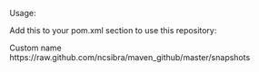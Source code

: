 Usage:

Add this to your pom.xml <repositories> section to use this repository:

<repository>
    <id>Custom name</id>
    <url>https://raw.github.com/ncsibra/maven_github/master/snapshots</url>
</repository>
